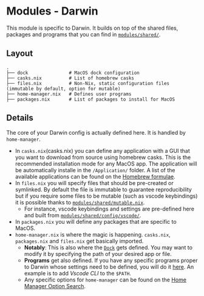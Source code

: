 # Modules - Darwin

This module is specific to Darwin. It builds on top of the shared files, packages and programs that you can find in [`modules/shared/`](../shared/README.md).

## Layout

```text
.
├── dock               # MacOS dock configuration
├── casks.nix          # List of homebrew casks
├── files.nix          # Non-Nix, static configuration files (immutable by default, option for mutable)
├── home-manager.nix   # Defines user programs
├── packages.nix       # List of packages to install for MacOS
```

## Details

The core of your Darwin config is actually defined here. It is handled by `home-manager`.

+ In `casks.nix`(casks.nix) you can define any application with a GUI that you want to download from source using homebrew casks. This is the recommended installation mode for any MacOS app. The application will be automatically installe in the `/Application/` folder. A list of the available applications can be found on the [Homebrew formulae](https://formulae.brew.sh/cask/).
+ In `files.nix` you will specify files that should be pre-created or symlinked. By default the file is immutable to guarantee reproducibility but if you require some files to be mutable (such as vscode keybindings) it is possible thanks to [`modules/shared/mutable.nix`](../shared/mutable.nix).
  + For instance, vscode keybindings and settings are pre-defined here and built from [`modules/shared/config/vscode/`](../shared/config/vscode/README.md).
+ In `packages.nix` you will define any packages that are specific to MacOS.
+ `home-manager.nix` is where the magic is happening. `casks.nix`, `packages.nix` and `files.nix` get basically imported.
  + **Notably**: This is also where the [`Dock`](nixos-config/modules/darwin/home-manager.nix#L73) gets defined. You may want to modify it by specifying the path of your desired app or file.
  + **Programs** get also defined. If you have any specific programs proper to Darwin whose settings need to be defined, you will do it [here](home-manager.nix#L53). An example is to add *Vscode CLI* to the `$PATH`.
  + Any specific options for `home-manager` can be found on the [Home Manager Option Search](https://home-manager-options.extranix.com/).

